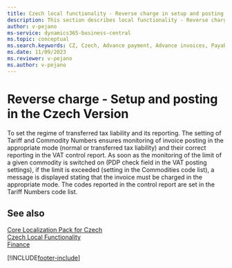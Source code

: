 ```yaml
---
title: Czech local functionality - Reverse charge in setup and posting
description: This section describes local functionality - Reverse charge in the Czech version of Business Central.
author: v-pejano
ms-service: dynamics365-business-central
ms.topic: conceptual
ms.search.keywords: CZ, Czech, Advance payment, Advance invoices, Payables, Finance,  Cash, EET, Cash Desk
ms.date: 11/09/2023
ms.reviewer: v-pejano
ms.author: v-pejano
---
```


# Reverse charge - Setup and posting in the Czech Version

To set the regime of transferred tax liability and its reporting. The setting of Tariff and Commodity Numbers ensures monitoring of invoice posting in the appropriate mode (normal or transferred tax liability) and their correct reporting in the VAT control report. As soon as the monitoring of the limit of a given commodity is switched on (PDP check field in the VAT posting settings), if the limit is exceeded (setting in the Commodities code list), a message is displayed stating that the invoice must be charged in the appropriate mode. The codes reported in the control report are set in the Tariff Numbers code list.

## See also

[Core Localization Pack for Czech](ui-extensions-core-localization-pack-cz.md)  
[Czech Local Functionality](czech-local-functionality.md)  
[Finance](../../finance.md)  


[!INCLUDE[footer-include](../../includes/footer-banner.md)]